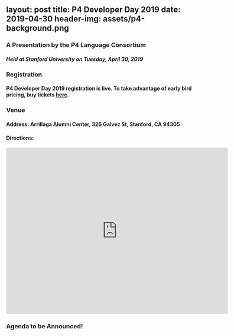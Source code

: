 layout: post
title: P4 Developer Day 2019
date: 2019-04-30
header-img: assets/p4-background.png
---

### A Presentation by the P4 Language Consortium  
#### *Held at Stanford University on Tuesday, April 30, 2019* 

### Registration 
#### P4 Developer Day 2019 registration is live. To take advantage of early bird pricing, **buy tickets [here](https://www.eventbrite.com/e/p4-developer-day-2019-tickets-55431431905).**

### Venue
#### Address: Arrillaga Alumni Center, 326 Galvez St, Stanford, CA 94305
#### Directions:
    
<iframe src="https://www.google.com/maps/embed?pb=!1m18!1m12!1m3!1d3168.2722083658236!2d-122.16701278469225!3d37.43067377982362!2m3!1f0!2f0!3f0!3m2!1i1024!2i768!4f13.1!3m3!1m2!1s0x808fbb28416493a7%3A0x778a60994d7a5e4c!2sFrances+C.+Arrillaga+Alumni+Center!5e0!3m2!1sen!2sus!4v1526996941379" width="600" height="450" frameborder="0" style="border:0" allowfullscreen></iframe>  
    
### Agenda to be Announced!
